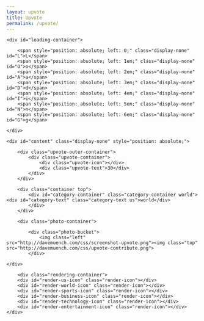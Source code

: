 ```yaml
---
layout: upvote
title: Upvote
permalink: /upvote/
---
```


<div class="body">
	
	<div id="loading-container">
		
		<span style="position: absolute; left: 0;" class="display-none" id="L">L</span>
		<span style="position: absolute; left: 1em;" class="display-none" id="O">o</span>
		<span style="position: absolute; left: 2em;" class="display-none" id="A">a</span>
		<span style="position: absolute; left: 3em;" class="display-none" id="D">d</span>
		<span style="position: absolute; left: 4em;" class="display-none" id="I">i</span>
		<span style="position: absolute; left: 5em;" class="display-none" id="N">n</span>
		<span style="position: absolute; left: 6em;" class="display-none" id="G">g</span>
		
	</div>

	<div id="content" class="display-none" style="position: absolute;">
	
		<div class="upvote-outer-container">
			<div class="upvote-container">
				<div class="upvote-icon"></div>
				<div class="upvote-text">30</div>
			</div>
		</div>	
    
    	<div class="container top">
    		<div id="category-container" class="category-container world"><div id="category-text" class="category-text us">world</div>
    		</div>
    	</div>
    
    	<div class="photo-container">
       		
       		<div class="photo-bucket">
        		<img class="left" src="http://davemuench.com/css/screenshot-upvote.png"><img class="top" src="http://davemuench.com/css/upvote-contribute.png">
    		</div>
        
	</div>
    
    	<div class="rendering-container">
		<div id="render-us-icon" class="render-icon"></div>
		<div id="render-world-icon" class="render-icon"></div>
		<div id="render-sports-icon" class="render-icon"></div>
		<div id="render-business-icon" class="render-icon"></div>
		<div id="render-technology-icon" class="render-icon"></div>
		<div id="render-entertainment-icon" class="render-icon"></div>
	</div>
	
</div>
    	
<script src="http://davemuench.com/js/jquery-2.0.0.min.js"></script>
<script src="http://davemuench.com/js/fastclick.js"></script>
<script src="http://davemuench.com/js/upvote.js"></script>

<script>
	new Upvote();
</script>

</body>
